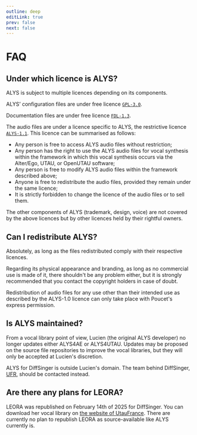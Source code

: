 ```yaml
---
outline: deep
editLink: true
prev: false
next: false
---
```


# FAQ

## Under which licence is ALYS?
ALYS is subject to multiple licences depending on its components.

ALYS’ configuration files are under free licence
[`GPL-3.0`](https://www.gnu.org/licenses/gpl-3.0.fr.html).

Documentation files are under free licence
[`FDL-1.3`](https://www.gnu.org/licenses/fdl-1.3.fr.html).

The audio files are under a licence specific to ALYS, the restrictive
licence [`ALYS-1.1`](/en/ALYS-1.1.md). This licence can be summarised
as follows:
- Any person is free to access ALYS audio files without restriction;
- Any person has the right to use the ALYS audio files for vocal
  synthesis within the framework in which this vocal synthesis occurs
  via the Alter/Ego, UTAU, or OpenUTAU software;
- Any person is free to modify ALYS audio files within the framework
  described above;
- Anyone is free to redistribute the audio files, provided they remain
  under the same licence;
- It is strictly forbidden to change the licence of the audio files or
  to sell them.

The other components of ALYS (trademark, design, voice) are not
covered by the above licences but by other licences held by their
rightful owners.

## Can I redistribute ALYS?
Absolutely, as long as the files redistributed comply with their
respective licences.

Regarding its physical appearance and branding, as long as no
commercial use is made of it, there shouldn't be any problem either,
but it is strongly recommended that you contact the copyright holders
in case of doubt.

Redistribution of audio files for any use other than their intended
use as described by the ALYS-1.0 licence can only take place with
Poucet's express permission.

## Is ALYS maintained?
From a vocal library point of view, Lucien (the original ALYS
developer) no longer updates either ALYS4AE or ALYS4UTAU. Updates may
be proposed on the source file repositories to improve the vocal
libraries, but they will only be accepted at Lucien's discretion.

ALYS for DiffSinger is outside Lucien's domain. The team behind
DiffSinger, [UFR](https://utaufrance.com/), should be contacted
instead.

## Are there any plans for LEORA?
LEORA was republished on February 14th of 2025 for DiffSinger. You can
download her vocal library on [the website of
UtauFrance](https://www.alys.utaufrance.com/leora/). There are
currently no plan to republish LEORA as source-available like ALYS
currently is.
